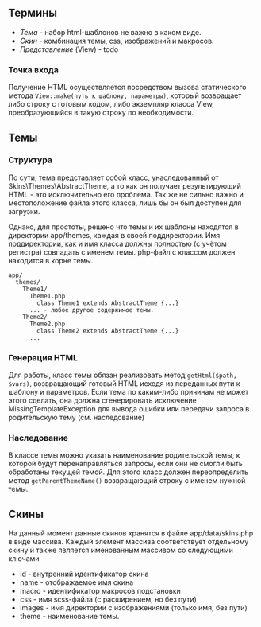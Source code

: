 ## Термины
* _Тема_ - набор html-шаблонов не важно в каком виде.
* _Скин_ - комбинация темы, css, изображений и макросов.
* _Представление_ (View) - todo


### Точка входа
Получение HTML осуществляется посредством вызова статического метода `View::make(путь к шаблону, параметры)`, который возвращает либо строку с готовым кодом, либо экземпляр класса View, преобразующийся в такую строку по необходимости.

## Темы
### Структура
По сути, тема представляет собой класс, унаследованный от Skins\Themes\AbstractTheme, а то как он получает результирующий HTML - это исключительно его проблема. Так же не сильно важно и местоположение файла этого класса, лишь бы он был доступен для загрузки.

Однако, для простоты, решено что темы и их шаблоны находятся в директории app/themes, каждая в своей поддиректории. Имя поддиректории, как и имя класса должны полностью (с учётом регистра) совпадать с именем темы. php-файл с классом должен находится в корне темы.
```
app/
  themes/
    Theme1/
      Theme1.php
        class Theme1 extends AbstractTheme {...}
      ... - любое другое содержимое темы.
    Theme2/
      Theme2.php
        class Theme2 extends AbstractTheme {...}
      ...
```
### Генерация HTML
Для работы, класс темы обязан реализовать метод `getHtml($path, $vars)`, возвращающий готовый HTML исходя из переданных пути к шаблону и параметров. Если тема по каким-либо причинам не может этого сделать, она должна сгенерировать исключение MissingTemplateException для вывода ошибки или передачи запроса в родительскую тему (см. наследование)

### Наследование
В классе темы можно указать наименование родительской темы, к которой будут перенаправляться запросы, если они не смогли быть обработаны текущей темой. Для этого класс должен переопределить метод `getParentThemeName()` возвращающий строку с именем нужной темы.

## Скины
На данный момент данные скинов хранятся в файле app/data/skins.php в виде массива. Каждый элемент массива соответствует отдельному скину и также является именованным массивом со следующими ключами
* id - внутренний идентификатор скина
* name - отображаемое имя скина
* macro - идентификатор макросов подстановки
* css - имя scss-файла (с расширением, но без пути)
* images - имя директории с изображениями (только имя, без пути)
* theme - наименование темы.
